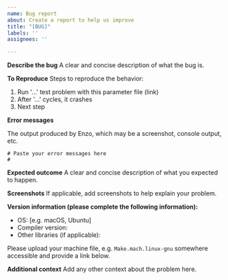 ```yaml
---
name: Bug report
about: Create a report to help us improve
title: "[BUG]"
labels: ''
assignees: ''

---
```


**Describe the bug**
A clear and concise description of what the bug is.

**To Reproduce**
Steps to reproduce the behavior:
1. Run '...' test problem with this parameter file (link)
2. After '...' cycles, it crashes
3. Next step

**Error messages**

The output produced by Enzo, which may be a screenshot, console
output, etc.

```
# Paste your error messages here
#
```

**Expected outcome**
A clear and concise description of what you expected to happen.

**Screenshots**
If applicable, add screenshots to help explain your problem.

**Version information (please complete the following information):**
 - OS: [e.g. macOS, Ubuntu]
 - Compiler version:
 - Other libraries (if applicable):

Please upload your machine file, e.g. `Make.mach.linux-gnu` somewhere accessible and provide a link below.

**Additional context**
Add any other context about the problem here.

